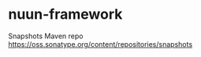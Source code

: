 nuun-framework
==============

Snapshots Maven repo
https://oss.sonatype.org/content/repositories/snapshots

